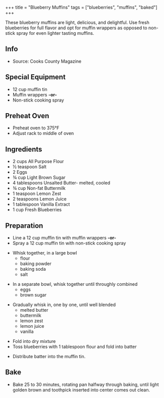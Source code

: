 +++
title = "Blueberry Muffins"
tags = ["blueberries", "muffins", "baked"]
+++

These blueberry muffins are light, delicious, and delightful. Use fresh
blueberries for full flavor and opt for muffin wrappers as opposed to
non-stick spray for even lighter tasting muffins.

## Info

-   Source: Cooks County Magazine

## Special Equipment

-   12 cup muffin tin
-   Muffin wrappers **-or-**
-   Non-stick cooking spray

## Preheat Oven

-   Preheat oven to 375°F
-   Adjust rack to middle of oven

## Ingredients

-   2 cups All Purpose Flour
-   ½ teaspoon Salt
-   2 Eggs
-   ¾ cup Light Brown Sugar
-   4 tablespoons Unsalted Butter- melted, cooled
-   ¾ cup Non-fat Buttermilk
-   1 teaspoon Lemon Zest
-   2 teaspoons Lemon Juice
-   1 tablespoon Vanilla Extract
-   1 cup Fresh Blueberries

## Preparation

-   Line a 12 cup muffin tin with muffin wrappers **-or-**
-   Spray a 12 cup muffin tin with non-stick cooking spray

<!-- -->

-   Whisk together, in a large bowl
    -   flour
    -   baking powder
    -   baking soda
    -   salt

<!-- -->

-   In a separate bowl, whisk together until throughly combined
    -   eggs
    -   brown sugar

<!-- -->

-   Gradually whisk in, one by one, until well blended
    -   melted butter
    -   buttermilk
    -   lemon zest
    -   lemon juice
    -   vanilla

<!-- -->

-   Fold into dry mixture
-   Toss blueberries with 1 tablespoon flour and fold into batter

<!-- -->

-   Distribute batter into the muffin tin.

## Bake

-   Bake 25 to 30 minutes, rotating pan halfway through baking, until
    light golden brown and toothpick inserted into center comes out
    clean.
